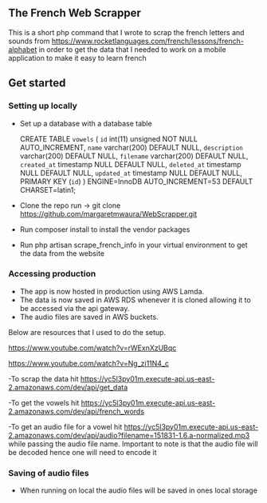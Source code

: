 ## The French Web Scrapper

This is a short php command that I wrote to scrap the french letters and sounds from https://www.rocketlanguages.com/french/lessons/french-alphabet in order to get the data that I needed to work on a mobile application to make it easy to learn french

## Get started

### Setting up locally
- Set up a database with a database table


   CREATE TABLE `vowels` (
  `id` int(11) unsigned NOT NULL AUTO_INCREMENT,
  `name` varchar(200) DEFAULT NULL,
  `description` varchar(200) DEFAULT NULL,
  `filename` varchar(200) DEFAULT NULL,
  `created_at` timestamp NULL DEFAULT NULL,
  `deleted_at` timestamp NULL DEFAULT NULL,
  `updated_at` timestamp NULL DEFAULT NULL,
  PRIMARY KEY (`id`)
) ENGINE=InnoDB AUTO_INCREMENT=53 DEFAULT CHARSET=latin1;


- Clone the repo run -> git clone https://github.com/margaretmwaura/WebScrapper.git
- Run composer install to install the vendor packages
- Run php artisan scrape_french_info in your virtual environment to get the data from the website

### Accessing production
- The app is now hosted in production using AWS Lamda.
- The data is now saved in AWS RDS whenever it is cloned allowing it to be accessed via the api gateway.
- The audio files are saved in AWS buckets.

Below are resources that I used to do the setup.

https://www.youtube.com/watch?v=rWExnXzUBqc

https://www.youtube.com/watch?v=Ng_zi11N4_c

-To scrap the data hit https://yc5l3py01m.execute-api.us-east-2.amazonaws.com/dev/api/get_data

-To get the vowels hit https://yc5l3py01m.execute-api.us-east-2.amazonaws.com/dev/api/french_words

-To get an audio file for a vowel hit https://yc5l3py01m.execute-api.us-east-2.amazonaws.com/dev/api/audio?filename=151831-1.6.a-normalized.mp3 while passing the audio file name. Important to note is that the audio file will be decoded hence one will need to encode it

### Saving of audio files
- When running on local the audio files will be saved in ones local storage
